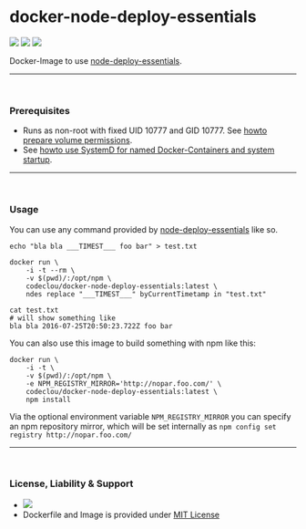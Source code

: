 # docker-node-deploy-essentials

[![](https://codeclou.github.io/doc/badges/generated/docker-image-size-28.svg)](https://hub.docker.com/r/codeclou/docker-node-deploy-essentials/tags/) [![](https://codeclou.github.io/doc/badges/generated/docker-from-alpine-3.5.svg)](https://alpinelinux.org/) [![](https://codeclou.github.io/doc/badges/generated/docker-run-as-non-root.svg)](https://docs.docker.com/engine/reference/builder/#/user)

Docker-Image to use [node-deploy-essentials](https://github.com/codeclou/node-deploy-essentials).

-----
&nbsp;

### Prerequisites

 * Runs as non-root with fixed UID 10777 and GID 10777. See [howto prepare volume permissions](https://github.com/codeclou/doc/blob/master/docker/README.md).
 * See [howto use SystemD for named Docker-Containers and system startup](https://github.com/codeclou/doc/blob/master/docker/README.md).


-----
&nbsp;

### Usage

You can use any command provided by [node-deploy-essentials](https://github.com/codeclou/node-deploy-essentials) like so.

```
echo "bla bla ___TIMEST___ foo bar" > test.txt

docker run \
    -i -t --rm \
    -v $(pwd)/:/opt/npm \
    codeclou/docker-node-deploy-essentials:latest \
    ndes replace "___TIMEST___" byCurrentTimetamp in "test.txt"

cat test.txt
# will show something like 
bla bla 2016-07-25T20:50:23.722Z foo bar
```

You can also use this image to build something with npm like this:
 
```
docker run \
    -i -t \
    -v $(pwd)/:/opt/npm \
    -e NPM_REGISTRY_MIRROR='http://nopar.foo.com/' \
    codeclou/docker-node-deploy-essentials:latest \
    npm install
```

Via the optional environment variable `NPM_REGISTRY_MIRROR` you can specify an npm repository mirror,
which will be set internally as `npm config set registry http://nopar.foo.com/`

-----
&nbsp;

### License, Liability & Support

 * [![](https://codeclou.github.io/doc/docker-warranty-notice.svg?v1)](https://github.com/codeclou/docker-node-deploy-essentials/blob/master/LICENSE.md)
 * Dockerfile and Image is provided under [MIT License](https://github.com/codeclou/docker-node-deploy-essentials/blob/master/LICENSE.md)
